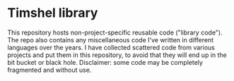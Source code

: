 # Timshel library
This repository hosts non-project-specific reusable code ("library code"). The repo also contains any miscellaneous code I've written in different languages over the years. I have collected scattered code from various projects and put them in this repository, to avoid that they will end up in the bit bucket or black hole. Disclaimer: some code may be completely fragmented and without use.
